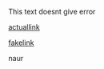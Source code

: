 This text doesnt give error

[actuallink](https://google.com)

[fakelink](https://fakelink.com)


naur